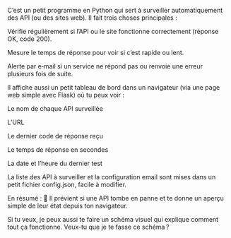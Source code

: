 C’est un petit programme en Python qui sert à surveiller automatiquement des API (ou des sites web).
Il fait trois choses principales :

Vérifie régulièrement si l’API ou le site fonctionne correctement (réponse OK, code 200).

Mesure le temps de réponse pour voir si c’est rapide ou lent.

Alerte par e‑mail si un service ne répond pas ou renvoie une erreur plusieurs fois de suite.

Il affiche aussi un petit tableau de bord dans un navigateur (via une page web simple avec Flask) où tu peux voir :

Le nom de chaque API surveillée

L’URL

Le dernier code de réponse reçu

Le temps de réponse en secondes

La date et l’heure du dernier test

La liste des API à surveiller et la configuration email sont mises dans un petit fichier config.json, facile à modifier.

En résumé :
📡 Il prévient si une API tombe en panne et te donne un aperçu simple de leur état depuis ton navigateur.

Si tu veux, je peux aussi te faire un schéma visuel qui explique comment tout ça fonctionne.
Veux-tu que je te fasse ce schéma ?
